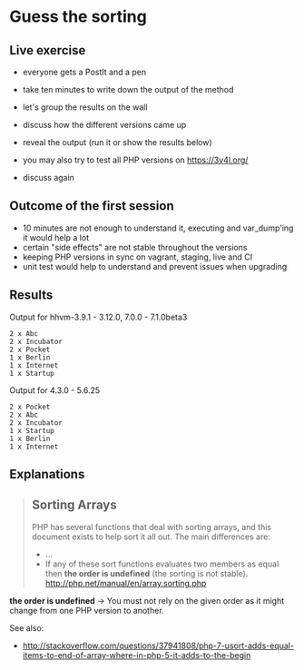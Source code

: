 # Guess the sorting

## Live exercise

- everyone gets a PostIt and a pen
- take ten minutes to write down the output of the method
- let's group the results on the wall
- discuss how the different versions came up

- reveal the output (run it or show the results below)
- you may also try to test all PHP versions on https://3v4l.org/
- discuss again

## Outcome of the first session

- 10 minutes are not enough to understand it, executing and var_dump'ing it would help a lot
- certain "side effects" are not stable throughout the versions
- keeping PHP versions in sync on vagrant, staging, live and CI
- unit test would help to understand and prevent issues when upgrading


## Results

Output for hhvm-3.9.1 - 3.12.0, 7.0.0 - 7.1.0beta3
    
    2 x Abc
    2 x Incubator
    2 x Pocket
    1 x Berlin
    1 x Internet
    1 x Startup

Output for 4.3.0 - 5.6.25

    2 x Pocket
    2 x Abc
    2 x Incubator
    1 x Startup
    1 x Berlin
    1 x Internet


## Explanations

> ## Sorting Arrays
>  PHP has several functions that deal with sorting arrays, and this document exists to help sort it all out.
>  The main differences are:
>  - ...
>  - If any of these sort functions evaluates two members as equal then **the order is undefined** (the sorting is not stable).
http://php.net/manual/en/array.sorting.php


**the order is undefined** -> You must not rely on the given order as it might change from one PHP version to another.

See also:
- http://stackoverflow.com/questions/37941808/php-7-usort-adds-equal-items-to-end-of-array-where-in-php-5-it-adds-to-the-begin

